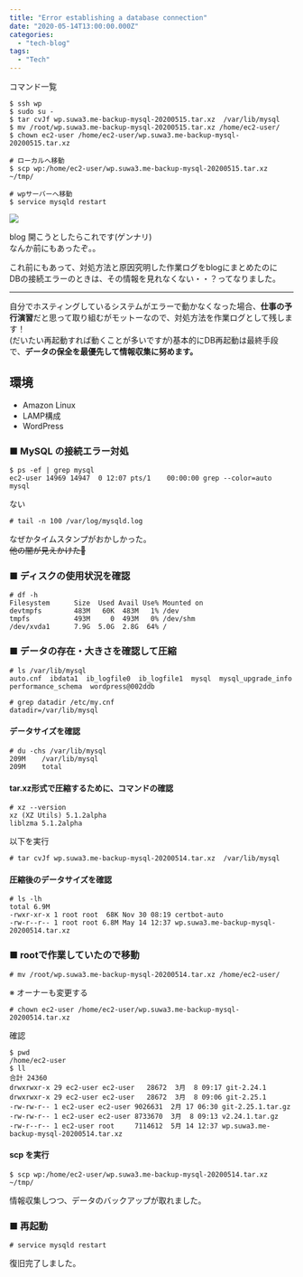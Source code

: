 ```yaml
---
title: "Error establishing a database connection"
date: "2020-05-14T13:00:00.000Z"
categories: 
  - "tech-blog"
tags: 
  - "Tech"
---
```


コマンド一覧

```
$ ssh wp
$ sudo su -
$ tar cvJf wp.suwa3.me-backup-mysql-20200515.tar.xz  /var/lib/mysql
$ mv /root/wp.suwa3.me-backup-mysql-20200515.tar.xz /home/ec2-user/
$ chown ec2-user /home/ec2-user/wp.suwa3.me-backup-mysql-20200515.tar.xz

# ローカルへ移動
$ scp wp:/home/ec2-user/wp.suwa3.me-backup-mysql-20200515.tar.xz ~/tmp/

# wpサーバーへ移動
$ service mysqld restart
```

![](/images/スクリーンショット-2020-05-14-21.07.22.png)

blog 開こうとしたらこれです(ゲンナリ)  
なんか前にもあったぞ。。

これ前にもあって、対処方法と原因究明した作業ログをblogにまとめたのに  
DBの接続エラーのときは、その情報を見れなくない・・？ってなりました。

* * *

自分でホスティングしているシステムがエラーで動かなくなった場合、**仕事の予行演習**だと思って取り組むがモットーなので、対処方法を作業ログとして残します！  
(だいたい再起動すれば動くことが多いですが)基本的にDB再起動は最終手段で、**データの保全を最優先して情報収集に努めます。**

## 環境

- Amazon Linux  
- LAMP構成  
- WordPress  

### ■ MySQL の接続エラー対処

```
$ ps -ef | grep mysql
ec2-user 14969 14947  0 12:07 pts/1    00:00:00 grep --color=auto mysql
```

ない

```
# tail -n 100 /var/log/mysqld.log
```

なぜかタイムスタンプがおかしかった。  
~~他の闇が見えかけた🙈~~

### ■ ディスクの使用状況を確認

```
# df -h
Filesystem      Size  Used Avail Use% Mounted on
devtmpfs        483M   60K  483M   1% /dev
tmpfs           493M     0  493M   0% /dev/shm
/dev/xvda1      7.9G  5.0G  2.8G  64% /
```

### ■ データの存在・大きさを確認して圧縮

```
# ls /var/lib/mysql
auto.cnf  ibdata1  ib_logfile0  ib_logfile1  mysql  mysql_upgrade_info  performance_schema  wordpress@002ddb
```

```
# grep datadir /etc/my.cnf
datadir=/var/lib/mysql
```

#### データサイズを確認

```
# du -chs /var/lib/mysql
209M    /var/lib/mysql
209M    total
```

#### tar.xz形式で圧縮するために、コマンドの確認

```
# xz --version
xz (XZ Utils) 5.1.2alpha
liblzma 5.1.2alpha
```

以下を実行

```
# tar cvJf wp.suwa3.me-backup-mysql-20200514.tar.xz  /var/lib/mysql
```

#### 圧縮後のデータサイズを確認

```
# ls -lh
total 6.9M
-rwxr-xr-x 1 root root  68K Nov 30 08:19 certbot-auto
-rw-r--r-- 1 root root 6.8M May 14 12:37 wp.suwa3.me-backup-mysql-20200514.tar.xz
```

### ■ rootで作業していたので移動

```
# mv /root/wp.suwa3.me-backup-mysql-20200514.tar.xz /home/ec2-user/
```

※ オーナーも変更する

```
# chown ec2-user /home/ec2-user/wp.suwa3.me-backup-mysql-20200514.tar.xz
```

確認

```
$ pwd
/home/ec2-user
$ ll
合計 24360
drwxrwxr-x 29 ec2-user ec2-user   28672  3月  8 09:17 git-2.24.1
drwxrwxr-x 29 ec2-user ec2-user   28672  3月  8 09:06 git-2.25.1
-rw-rw-r-- 1 ec2-user ec2-user 9026631  2月 17 06:30 git-2.25.1.tar.gz
-rw-rw-r-- 1 ec2-user ec2-user 8733670  3月  8 09:13 v2.24.1.tar.gz
-rw-r--r-- 1 ec2-user root     7114612  5月 14 12:37 wp.suwa3.me-backup-mysql-20200514.tar.xz
```

#### scp を実行

```
$ scp wp:/home/ec2-user/wp.suwa3.me-backup-mysql-20200514.tar.xz ~/tmp/
```

情報収集しつつ、データのバックアップが取れました。

### ■ 再起動

```
# service mysqld restart
```

復旧完了しました。
